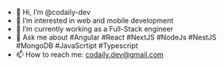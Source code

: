 - 👋 Hi, I’m @codaily-dev
- 👀 I’m interested in web and mobile development
- 🔭 I’m currently working as a Full-Stack engineer
- 💬 Ask me about #Angular #React #NextJS #NodeJs #NestJS #MongoDB #JavaScrtipt #Typescript
- 📫 How to reach me: codaily.dev@gmail.com

<!---
codaily-dev/codaily-dev is a ✨ special ✨ repository because its `README.md` (this file) appears on your GitHub profile.
You can click the Preview link to take a look at your changes.
--->
